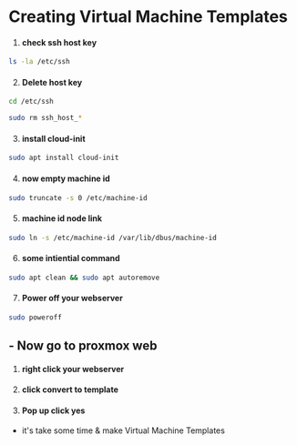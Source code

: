 # Creating Virtual Machine Templates
1. #### check ssh host key
```sh
ls -la /etc/ssh
```
2. #### Delete host key
```sh
cd /etc/ssh
```
```sh
sudo rm ssh_host_*
``` 
3. #### install cloud-init
```sh
sudo apt install cloud-init
```
4. #### now empty machine id
```sh
sudo truncate -s 0 /etc/machine-id
```
5. #### machine id node link
```sh
sudo ln -s /etc/machine-id /var/lib/dbus/machine-id
```
6. #### some intiential command
```sh
sudo apt clean && sudo apt autoremove
```
7. #### Power off your webserver
```sh
sudo poweroff
```
## - Now go to proxmox web
1. #### right click your webserver
2. #### click convert to template
3. #### Pop up click yes
- it's take some time & make  Virtual Machine Templates


   <!--    t         -->

